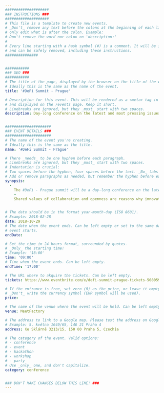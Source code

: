 ```yaml
---
####################
### INSTRUCTIONS ###
####################
# This file is a template to create new events.
# _Don't_ remove any text before the colons at the beginning of each line,
# only edit what is after the colon. Example:
# Don't remove the word nor colon on 'description:'
#
# Every line starting with a hash symbol (#) is a comment. It will be ignored
# and can be safely removed, including these instructions.
###############


###########
### SEO ###
###########
# The title of the page, displayed by the browser on the title of the window.
# Ideally this is the same as the name of the event.
title: '#DeFi Summit - Prague'

# Description for this event. This will be rendered as a <meta> tag in the HTML,
# and displayed on the /events page. Keep it short.
# Linebreaks are ignored, but they _must_ start with two spaces.
description: Day-long conference on the latest and most pressing issues in decentralized finance. The event will mix talks on the main stage with participatory breakout sessions and technical workshops led by key actors of the space such as Dharma, Set Protocol and MakerDAO.


#####################
### EVENT DETAILS ###
#####################
# The name of the event you're creating.
# Ideally this is the same as the title.
name: '#DeFi Summit - Prague'

# There _needs_ to be one hyphen before each paragraph.
# Linebreaks are ignored, but they _must_ start with two spaces.
# Indentation is crucial:
# Two spaces before the hyphen, four spaces before the text. _No_ tabs allowed.
# Add or remove paragraphs as needed, but remember the hyphen before each entry.
synopsis:
  -
    The #DeFi - Prague summit will be a day-long conference on the latest and most pressing issues in the decentralized finance. A chance to get together for a day as a movement, united by the same overarching vision, to look back on the past year and look forward on what's to come. The event will mix talks on the main stage with participatory breakout sessions and technical workshops led by key actors of the space.
    -
    Shared values of collaboration and openness are reasons why innovation is happening at such an astounding pace in decentralized finance. The DeFi movement upholds these values by bringing together individuals working on decentralized finance to discuss, collaborate and help each other. After our latest #DeFi Summit in San Francisco, we are looking forward to hosting you at our #DeFi Prague Summit on the 29th of October!


# The date should be in the format year-month-day (ISO 8601).
# Example: 2018-02-28
date: 2018-10-29
# The date when the event ends. Can be left empty or set to the same day the
# event starts.
endDate: 

# Set the time in 24 hours format, surrounded by quotes.
# _Only_ the starting time!
# Example: '18:00'
time: '09:00'
# Time when the event ends. Can be left empty.
endTime: '17:00'

# The URL where to akquire the tickets. Can be left empty.
tickets: https://www.eventbrite.com/e/defi-summit-prague-tickets-50805973033

# If the entrance is free, set zero (0) as the price, or leave it empty.
# _Don't_ write the currency symbol (EUR symbol will be used).
price:

# The name of the venue where the event will be held. Can be left empty.
venue: MeetFactory

# The address to link to a Google map. Please test the address on Google Maps.
# Example: 5. května 1640/65, 140 21 Praha 4
address: Ke Sklárně 3213/15, 150 00 Praha 5, Czechia

# The category of the event. Valid options:
# - conference
# - event
# - hackathon
# - workshop
# - party
# Use _only_ one, and don't capitalize.
category: conference


### DON'T MAKE CHANGES BELOW THIS LINE! ###
---
```

<!-- ### DON'T MAKE CHANGES BELOW THIS LINE! ### -->

<Event-Content/>
